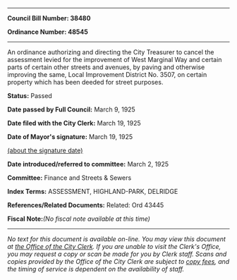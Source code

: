 

********

**Council Bill Number: 38480**
   
**Ordinance Number: 48545**
********

 An ordinance authorizing and directing the City Treasurer to cancel the assessment levied for the improvement of West Marginal Way and certain parts of certain other streets and avenues, by paving and otherwise improving the same, Local Improvement District No. 3507, on certain property which has been deeded for street purposes.

**Status:** Passed
   
**Date passed by Full Council:** March 9, 1925
   
**Date filed with the City Clerk:** March 19, 1925
   
**Date of Mayor's signature:** March 19, 1925
   
[(about the signature date)](/~public/approvaldate.htm)
   
   
   
**Date introduced/referred to committee:** March 2, 1925
   
**Committee:** Finance and Streets & Sewers
   
   
**Index Terms:** ASSESSMENT, HIGHLAND-PARK, DELRIDGE

**References/Related Documents:** Related: Ord 43445

**Fiscal Note:**_(No fiscal note available at this time)_
********

_No text for this document is available on-line. You may view this document at [the Office of the City Clerk](http://www.seattle.gov/leg/clerk/contactUs.htm). If you are unable to visit the Clerk's Office, you may request a copy or scan be made for you by Clerk staff. Scans and copies provided by the Office of the City Clerk are subject to [copy fees](http://clerk.seattle.gov/~public/clerkfees.htm), and the timing of service is dependent on the availability of staff._

